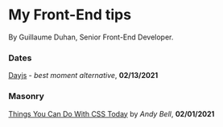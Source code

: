 # My Front-End tips

By Guillaume Duhan, Senior Front-End Developer.

### Dates

[Dayjs](https://day.js.org/en/) - *best moment alternative*, **02/13/2021**

### Masonry
[Things You Can Do With CSS Today](https://www.smashingmagazine.com/2021/02/things-you-can-do-with-css-today/) by *Andy Bell*, **02/01/2021**
